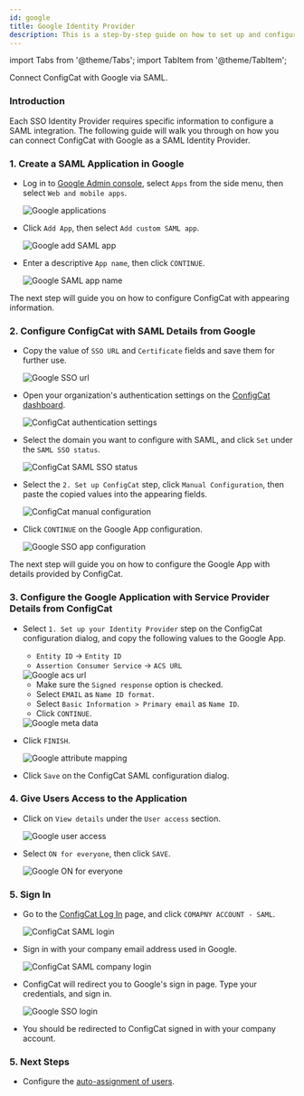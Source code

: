 ```yaml
---
id: google
title: Google Identity Provider
description: This is a step-by-step guide on how to set up and configure Google as a SAML Identity Provider for your organization.
---
```


import Tabs from '@theme/Tabs';
import TabItem from '@theme/TabItem';

Connect ConfigCat with Google via SAML.

### Introduction
Each SSO Identity Provider requires specific information to configure a SAML integration. The following guide will walk you through on how you can connect ConfigCat with Google as a SAML Identity Provider.

### 1. Create a SAML Application in Google

- Log in to <a href="https://admin.google.com/" target="_blank">Google Admin console</a>, select `Apps` from the side menu, then select `Web and mobile apps`.

  <img class="saml-tutorial-img" src="/docs/assets/saml/google/applications.png" alt="Google applications" />

- Click `Add App`, then select `Add custom SAML app`.

  <img class="saml-tutorial-img" src="/docs/assets/saml/google/add_saml_app.png" alt="Google add SAML app" />

- Enter a descriptive `App name`, then click `CONTINUE`.

  <img class="saml-tutorial-img" src="/docs/assets/saml/google/app_name.png" alt="Google SAML app name" />

The next step will guide you on how to configure ConfigCat with appearing information.

### 2. Configure ConfigCat with SAML Details from Google

- Copy the value of `SSO URL` and `Certificate` fields and save them for further use.

  <img class="saml-tutorial-img" src="/docs/assets/saml/google/meta_url_cert.png" alt="Google SSO url" />

- Open your organization's authentication settings on the <a href="https://app.configcat.com/organization/authentication" target="_blank">ConfigCat dashboard</a>.

  <img class="saml-tutorial-img" src="/docs/assets/saml/dashboard/authentication.png" alt="ConfigCat authentication settings" />

- Select the domain you want to configure with SAML, and click `Set` under the `SAML SSO status`.

  <img class="saml-tutorial-img" src="/docs/assets/saml/dashboard/domains.png" alt="ConfigCat SAML SSO status" />

- Select the `2. Set up ConfigCat` step, click `Manual Configuration`, then paste the copied values into the appearing fields.

  <img class="saml-tutorial-img" src="/docs/assets/saml/google/cc_manual.png" alt="ConfigCat manual configuration" />

- Click `CONTINUE` on the Google App configuration.

  <img class="saml-tutorial-img" src="/docs/assets/saml/google/meta_continue.png" alt="Google SSO app configuration" />

The next step will guide you on how to configure the Google App with details provided by ConfigCat.

### 3. Configure the Google Application with Service Provider Details from ConfigCat
- Select `1. Set up your Identity Provider` step on the ConfigCat configuration dialog, and copy the following values to the Google App.
    - `Entity ID` -> `Entity ID`
    - `Assertion Consumer Service` -> `ACS URL`

    <img class="saml-tutorial-img" src="/docs/assets/saml/google/cc_saml_config.png" alt="Google acs url" />

    - Make sure the `Signed response` option is checked.
    - Select `EMAIL` as `Name ID format`.
    - Select `Basic Information > Primary email` as `Name ID`.
    - Click `CONTINUE`.

    <img class="saml-tutorial-img" src="/docs/assets/saml/google/sp_data.png" alt="Google meta data" />

- Click `FINISH`.

  <img class="saml-tutorial-img" src="/docs/assets/saml/google/attribute_mapping.png" alt="Google attribute mapping" />

- Click `Save` on the ConfigCat SAML configuration dialog.


### 4. Give Users Access to the Application
- Click on `View details` under the `User access` section.
  
  <img class="saml-tutorial-img" src="/docs/assets/saml/google/user_access.png" alt="Google user access" />

- Select `ON for everyone`, then click `SAVE`.
  
  <img class="saml-tutorial-img" src="/docs/assets/saml/google/on_for_everyone.png" alt="Google ON for everyone"/>

### 5. Sign In
- Go to the <a href="https://app.configcat.com/login" target="_blank">ConfigCat Log In</a> page, and click `COMAPNY ACCOUNT - SAML`.
  
  <img class="saml-tutorial-img" src="/docs/assets/saml/dashboard/saml_login.png" alt="ConfigCat SAML login" />

- Sign in with your company email address used in Google.

  <img class="saml-tutorial-img" src="/docs/assets/saml/dashboard/company_email.png" alt="ConfigCat SAML company login" />

- ConfigCat will redirect you to Google's sign in page. Type your credentials, and sign in.

  <img class="saml-tutorial-img" src="/docs/assets/saml/google/login.png" alt="Google SSO login" />

- You should be redirected to ConfigCat signed in with your company account.

### 5. Next Steps

- Configure the [auto-assignment of users](/advanced/team-management/auto-assign-users).